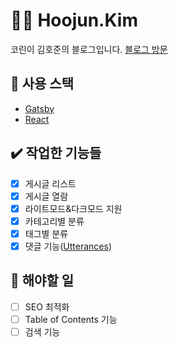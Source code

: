 # :man_technologist: Hoojun.Kim
코린이 김호준의 블로그입니다.
[블로그 방문](https://hoojun.kim/)

## :art: 사용 스택
- [Gatsby](https://www.gatsbyjs.com/)
- [React](https://react.dev/)
## :heavy_check_mark: 작업한 기능들
- [x] 게시글 리스트
- [x] 게시글 열람
- [x] 라이트모드&다크모드 지원
- [x] 카테고리별 분류
- [x] 태그별 분류
- [x] 댓글 기능([Utterances](https://utteranc.es/))
## :memo: 해야할 일
- [ ] SEO 최적화
- [ ] Table of Contents 기능
- [ ] 검색 기능